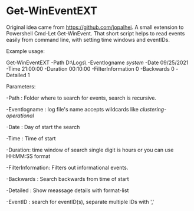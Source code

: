 # Get-WinEventEXT
Original idea came from https://github.com/jopalhei.
A small extension to Powershell Cmd-Let Get-WinEvent. That short script helps to read events easily from command line, with setting time windows and eventIDs. 

Example usage:

Get-WinEventEXT -Path D:\Logs\ -Eventlogname *system* -Date 09/25/2021 -Time 21:00:00 -Duration 00:10:00 -FilterInformation 0 -Backwards 0 -Detailed 1

Parameters:

-Path : Folder where to search for events, search is recursive.

-Eventlogname : log file's name accepts wildcards like *clustering-operational*

-Date : Day of start the search

-Time : Time of start

-Duration: time window of search single digit is hours or you can use HH:MM:SS format

-FilterInformation: Filters out informational events.

-Backwards : Search backwards from time of start

-Detailed : Show meassage details with format-list

-EventID : search for eventID(s), separate multiple IDs with ','
